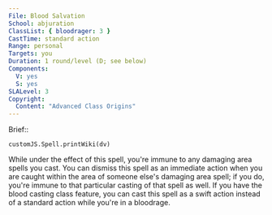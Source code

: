 ```yaml
---
File: Blood Salvation
School: abjuration
ClassList: { bloodrager: 3 }
CastTime: standard action
Range: personal
Targets: you
Duration: 1 round/level (D; see below)
Components:
  V: yes
  S: yes
SLALevel: 3
Copyright:
  Content: "Advanced Class Origins"
---
```

Brief:: 

```dataviewjs
customJS.Spell.printWiki(dv)
```

While under the effect of this spell, you're immune to any damaging area spells you cast. You can dismiss this spell as an immediate action when you are caught within the area of someone else's damaging area spell; if you do, you're immune to that particular casting of that spell as well. If you have the blood casting class feature, you can cast this spell as a swift action instead of a standard action while you're in a bloodrage.
